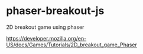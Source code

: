 # phaser-breakout-js
2D breakout game using phaser

https://developer.mozilla.org/en-US/docs/Games/Tutorials/2D_breakout_game_Phaser
